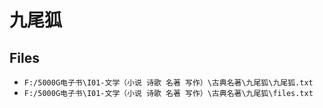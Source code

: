 # 九尾狐

## Files

- `F:/5000G电子书\I01-文学（小说 诗歌 名著 写作）\古典名著\九尾狐\九尾狐.txt`
- `F:/5000G电子书\I01-文学（小说 诗歌 名著 写作）\古典名著\九尾狐\files.txt`
